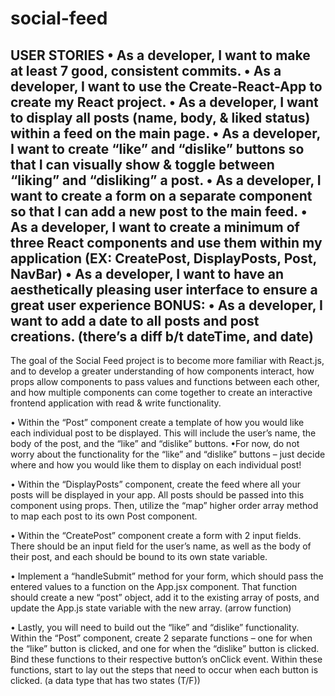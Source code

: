 # social-feed
USER STORIES
• As a developer, I want to make at least 7 good, consistent commits.
• As a developer, I want to use the Create-React-App to create my React project.
• As a developer, I want to display all posts (name, body, & liked status) within a feed on the main page.
• As a developer, I want to create “like” and “dislike” buttons so that I can visually show & toggle between “liking” and “disliking” a post.
• As a developer, I want to create a form on a separate component so that I can add a new post to the main feed.
• As a developer, I want to create a minimum of three React components and use them within my application (EX: CreatePost, DisplayPosts, Post, NavBar)
• As a developer, I want to have an aesthetically pleasing user interface to ensure a great user experience
BONUS:
• As a developer, I want to add a date to all posts and post creations. (there’s a diff b/t dateTime, and date)
-----------------------------------------
The goal of the Social Feed project is to become more familiar with React.js, and to develop a greater understanding of how components interact, how props allow components to pass values and functions between each other, and how multiple components can come together to create an interactive frontend application with read & write functionality.

• Within the “Post” component create a template of how you would like each individual post to be displayed. This will include the user’s name, the body of the post, and the “like” and “dislike” buttons. 
    •For now, do not worry about the functionality for the “like” and “dislike” buttons – just decide where and how you would like them to display on each individual post!

• Within the “DisplayPosts” component, create the feed where all your posts will be displayed in your app. All posts should be passed into this component using props. Then, utilize the “map” higher order array method to map each post to its own Post component.

• Within the “CreatePost” component create a form with 2 input fields. There should be an input field for the user’s name, as well as the body of their post, and each should be bound to its own state variable. 

• Implement a “handleSubmit” method for your form, which should pass the entered values to a function on the App.jsx component. That function should create a new “post” object, add it to the existing array of posts, and update the App.js state variable with the new array. (arrow function)

• Lastly, you will need to build out the “like” and “dislike” functionality. Within the “Post” component, create 2 separate functions – one for when the “like” button is clicked, and one for when the “dislike” button is clicked. Bind these functions to their respective button’s onClick event. Within these functions, start to lay out the steps that need to occur when each button is clicked. (a data type that has two states (T/F))

